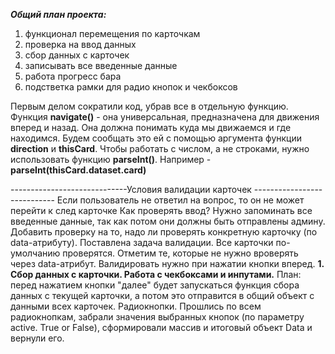 _**Общий план проекта:**_
1. функционал перемещения по карточкам
2. проверка на ввод данных
3. сбор данных с карточек
4. записывать все введенные данные
5. работа прогресс бара
6. подстветка рамки для радио кнопок и чекбоксов


Первым делом сократили код, убрав все в отдельную функцию.
Функция **navigate()** - она универсальная, предназначена для движения вперед и назад.
Она должна понимать куда мы движаемся и где находимся. Будем сообщать это ей с помощью аргумента функции **direction** и **thisCard**.
Чтобы работать с числом, а не строками, нужно использовать функцию **parseInt()**. Например - **parseInt(thisCard.dataset.card)**

-----------------------------Условия валидации карточек ----------------------------
Если пользователь не ответил на вопрос, то он не может перейти к след карточке
Как проверять ввод? Нужно запоминать все введенные данные, так как потом они должны быть отправлены админу. Добавить проверку на то, надо ли проверять конкретную карточку (по data-атрибуту).
Поставлена задача валидации. Все карточки по-умолчанию проверятся. Отметим те, которые не нужно вроверять через data-атрибут.
Валидировать нужно при нажатии кнопки вперед.
**1. Сбор данных с карточки. Работа с чекбоксами и инпутами.**
План: перед нажатием кнопки "далее" будет запускаться функция сбора данных с текущей карточки, а потом
это отправится в общий объект с данными всех карточек.
Радиокнопки. Прошлись по всем радиокнопкам, забрали значения выбранных кнопок (по параметру active. True or False), сформировали массив и итоговый объект Data и вернули его.


